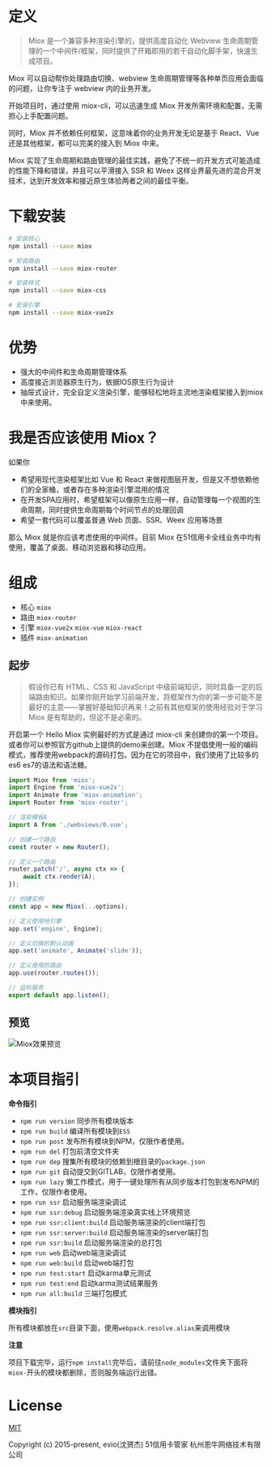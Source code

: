 # 定义

> Miox 是一个兼容多种渲染引擎的，提供高度自动化 Webview 生命周期管理的一个中间件/框架，同时提供了开箱即用的若干自动化脚手架，快速生成项目。

Miox 可以自动帮你处理路由切换、webview 生命周期管理等各种单页应用会面临的问题，让你专注于 webview 内的业务开发。

开始项目时，通过使用 miox-cli，可以迅速生成 Miox 开发所需环境和配置，无需担心上手配置问题。

同时，Miox 并不依赖任何框架，这意味着你的业务开发无论是基于 React、Vue 还是其他框架，都可以完美的接入到 Miox 中来。

Miox 实现了生命周期和路由管理的最佳实践，避免了不统一的开发方式可能造成的性能下降和错误，并且可以平滑接入 SSR 和 Weex 这样业界最先进的混合开发技术，达到开发效率和接近原生体验两者之间的最佳平衡。


# 下载安装

```bash
# 安装核心
npm install --save miox

# 安装路由
npm install --save miox-router

# 安装样式
npm install --save miox-css

# 安装引擎
npm install --save miox-vue2x
```

# 优势

- 强大的中间件和生命周期管理体系
- 高度接近浏览器原生行为，依据IOS原生行为设计
- 抽屉式设计，完全自定义渲染引擎，能够轻松地将主流地渲染框架接入到miox中来使用。

# 我是否应该使用 Miox？

如果你

- 希望用现代渲染框架比如 Vue 和 React 来做视图层开发，但是又不想依赖他们的全家桶，或者存在多种渲染引擎混用的情况
- 在开发SPA应用时，希望框架可以像原生应用一样，自动管理每一个视图的生命周期，同时提供生命周期每个时间节点的处理回调
- 希望一套代码可以覆盖普通 Web 页面、SSR、Weex 应用等场景

那么 Miox 就是你应该考虑使用的中间件。目前 Miox 在51信用卡全线业务中均有使用，覆盖了桌面、移动浏览器和移动应用。

# 组成

- 核心 `miox`
- 路由 `miox-router`
- 引擎 `miox-vue2x` `miox-vue` `miox-react`
- 插件 `miox-animation`

## 起步

> 假设你已有 HTML、CSS 和 JavaScript 中级前端知识，同时具备一定的后端路由知识。如果你刚开始学习前端开发，将框架作为你的第一步可能不是最好的主意——掌握好基础知识再来！之前有其他框架的使用经验对于学习 Miox 是有帮助的，但这不是必需的。

开启第一个 Hello Miox 实例最好的方式是通过 miox-cli 来创建你的第一个项目。或者你可以参照官方github上提供的demo来创建。Miox 不提倡使用一般的编码模式，推荐使用webpack的源码打包。因为在它的项目中，我们使用了比较多的es6 es7的语法和语法糖。

```javascript
import Miox from 'miox';
import Engine from 'miox-vue2x';
import Animate from 'miox-animation';
import Router from 'miox-router';

// 渲染模板A
import A from './webviews/0.vue';

// 创建一个路由
const router = new Router();

// 定义一个路由
router.patch('/', async ctx => {
    await ctx.render(A);
});

// 创建实例
const app = new Miox(...options);

// 定义使用地引擎
app.set('engine', Engine);

// 定义切换的默认动画
app.set('animate', Animate('slide'));

// 定义使用的路由
app.use(router.routes());

// 监听服务
export default app.listen();
```

## 预览

![Miox效果预览](http://pic.51zhangdan.com/u51/storage/a2/a878e1c6-2750-2b36-13f0-3f29544b3802.gif)

# 本项目指引

**命令指引**

- `npm run version` 同步所有模块版本
- `npm run build` 编译所有模块到`ES5`
- `npm run post` 发布所有模块到NPM，仅限作者使用。
- `npm run del` 打包前清空文件夹
- `npm run dep` 搜集所有模块的依赖到根目录的`package.json`
- `npm run git` 自动提交到GITLAB，仅限作者使用。
- `npm run lazy` 懒工作模式，用于一键处理所有从同步版本打包到发布NPM的工作，仅限作者使用。
- `npm run ssr` 启动服务端渲染调试
- `npm run ssr:debug` 启动服务端渲染真实线上环境预览
- `npm run ssr:client:build` 启动服务端渲染的client端打包
- `npm run ssr:server:build` 启动服务端渲染的server端打包
- `npm run ssr:build` 启动服务端渲染的总打包
- `npm run web` 启动web端渲染调试
- `npm run web:build` 启动web端打包
- `npm run test:start` 启动karma单元测试
- `npm run test:end` 启动karma测试结果服务
- `npm run all:build` 三端打包模式

**模块指引**

所有模块都放在`src`目录下面，使用`webpack.resolve.alias`来调用模块

**注意**

项目下载完毕，运行`npm install`完毕后，请前往`node_modules`文件夹下面将`miox-`开头的模块都删除，否则服务端运行出错。

# License

[MIT](https://opensource.org/licenses/MIT)

Copyright (c) 2015-present, evio(沈赟杰) 51信用卡管家 杭州恩牛网络技术有限公司